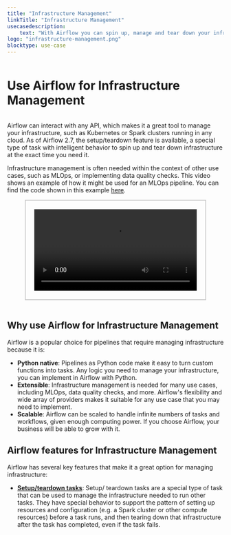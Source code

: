 ```yaml
---
title: "Infrastructure Management"
linkTitle: "Infrastructure Management"
usecasedescription:
    text: "With Airflow you can spin up, manage and tear down your infrastructure at the exact time you need it."
logo: "infrastructure-management.png"
blocktype: use-case
---
```


<div style="display: flex; justify-content: center; align-items: center;">

# Use Airflow for Infrastructure Management

</div>

Airflow can interact with any API, which makes it a great tool to manage your infrastructure, such as Kubernetes or Spark clusters running in any cloud. As of Airflow 2.7, the setup/teardown feature is available, a special type of task with intelligent behavior to spin up and tear down infrastructure at the exact time you need it.

Infrastructure management is often needed within the context of other use cases, such as MLOps, or implementing data quality checks. This video shows an example of how it might be used for an MLOps pipeline. You can find the code shown in this example [here](https://github.com/astronomer/use-case-setup-teardown-data-quality).

<div style="display: flex; justify-content: center; align-items: center; border: 2px solid #ccc; width: 75%; margin: auto; padding: 20px;">
    <video controls style="width: 100%; display: block;">
        <source src="/usecase-videos/infrastructure_use_case_example.mp4" type="video/mp4">
        Your browser does not support the video tag.
    </video>
</div>

</br>

## Why use Airflow for Infrastructure Management

Airflow is a popular choice for pipelines that require managing infrastructure because it is:

- **Python native**: Pipelines as Python code make it easy to turn custom functions into tasks. Any logic you need to manage your infrastructure, you can implement in Airflow with Python.
- **Extensible**: Infrastructure management is needed for many use cases, including MLOps, data quality checks, and more. Airflow's flexibility and wide array of providers makes it suitable for any use case that you may need to implement.
- **Scalable**: Airflow can be scaled to handle infinite numbers of tasks and workflows, given enough computing power. If you choose Airflow, your business will be able to grow with it.


## Airflow features for Infrastructure Management

Airflow has several key features that make it a great option for managing infrastructure:

- [**Setup/teardown tasks**](https://airflow.apache.org/docs/apache-airflow/stable/howto/setup-and-teardown.html): Setup/ teardown tasks are a special type of task that can be used to manage the infrastructure needed to run other tasks. They have special behavior to support the pattern of setting up resources and configuration (e.g. a Spark cluster or other compute resources) before a task runs, and then tearing down that infrastructure after the task has completed, even if the task fails.
